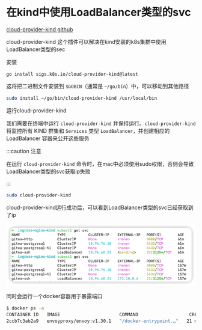 # 在kind中使用LoadBalancer类型的svc

[cloud-provider-kind github](https://github.com/kubernetes-sigs/cloud-provider-kind)



cloud-provider-kind 这个插件可以解决在kind安装的k8s集群中使用LoadBalancer类型的sec



安装

```shell
go install sigs.k8s.io/cloud-provider-kind@latest
```



这将把二进制文件安装到 `$GOBIN`（通常是 `~/go/bin`）中，可以移动到其他路径

```sh
sudo install ~/go/bin/cloud-provider-kind /usr/local/bin
```



运行cloud-provider-kind

我们需要在终端中运行 `cloud-provider-kind` 并保持运行。`cloud-provider-kind` 将监控所有 KIND 群集和 `Services` 类型 `LoadBalancer`，并创建相应的 LoadBalancer 容器来公开这些服务

:::caution 注意

在运行 `cloud-provider-kind` 命令时，在mac中必须使用sudo权限，否则会导致LoadBalancer类型的svc获取ip失败

:::

```bash
sudo cloud-provider-kind
```





cloud-provider-kind运行成功后，可以看到LoadBalancer类型的svc已经获取到了ip

![iShot_2024-06-12_19.23.10](https://raw.githubusercontent.com/pptfz/picgo-images/master/img/iShot_2024-06-12_19.23.10.png)

同时会运行一个docker容器用于暴露端口

```bash
$ docker ps -a
CONTAINER ID   IMAGE                      COMMAND                   CREATED          STATUS          PORTS                                                                    NAMES
2ccb7c3ab2a9   envoyproxy/envoy:v1.30.1   "/docker-entrypoint.…"   21 minutes ago   Up 21 minutes   127.0.0.1:55005->22/tcp, 0.0.0.0:55004->10000/tcp, :::55004->10000/tcp   kindccm-ZWHVOQK77FGBMGRRVRJDFYOQRB5DX3QHLYDGLG2F
```

